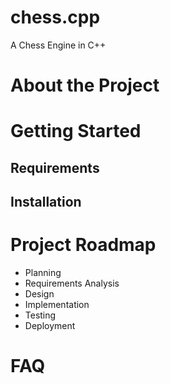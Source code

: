 # chess.cpp
A Chess Engine in C++

# About the Project

# Getting Started
## Requirements

## Installation

# Project Roadmap
- Planning
- Requirements Analysis
- Design
- Implementation
- Testing
- Deployment

# FAQ
